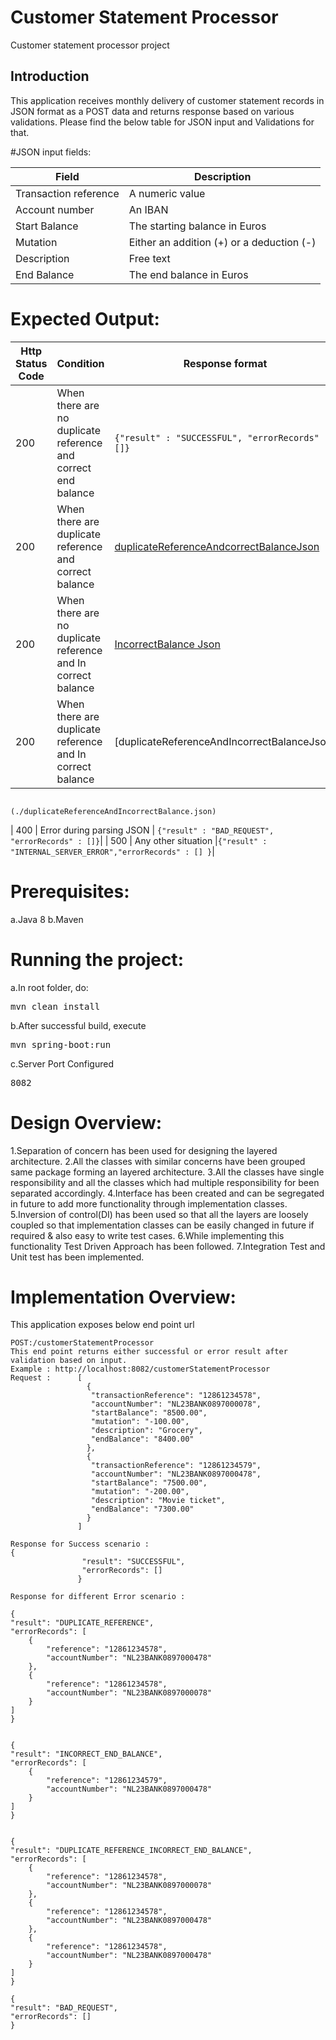 # Customer Statement Processor
Customer statement processor project

## Introduction

This application receives monthly delivery of customer statement records in JSON format as a POST data and returns response based on various validations.
Please find the below table for JSON input and Validations for that.

#JSON input fields:

| Field                  | Description                                      | 
|------------------------|------------------------------------------------- |
| Transaction reference  | A numeric value                                  |
| Account number         | An IBAN                                          |
| Start Balance          | The starting balance in Euros                    |
| Mutation               | Either an addition (+) or a deduction (-)        |
| Description            | Free text                                        |
| End Balance            | The end balance in Euros                         |

# Expected Output:

| Http Status Code  | Condition                                                         |  Response format |
|---                |---                                                                |---               |
| 200               | When there are no duplicate reference and correct end balance     | `{"result" : "SUCCESSFUL", "errorRecords" : []}`|
| 200               | When there are duplicate reference and correct balance            |[duplicateReferenceAndcorrectBalanceJson](./duplicateReferenceAndcorrectBalance)
| 200               | When there are no duplicate reference and In correct balance      |[IncorrectBalance Json](./IncorrectBalance.json)|
| 200               | When there are duplicate reference and In correct balance         |[duplicateReferenceAndIncorrectBalanceJson]
                                                                                          (./duplicateReferenceAndIncorrectBalance.json)
| 400               | Error during parsing JSON                                         | `{"result" : "BAD_REQUEST", "errorRecords" : []}`|
| 500               | Any other situation                                               |`{"result" : "INTERNAL_SERVER_ERROR","errorRecords" : [] }`|

# Prerequisites:
a.Java 8
b.Maven

# Running the project:
a.In root folder, do:<pre>mvn clean install</pre>
b.After successful build, execute <pre>mvn spring-boot:run</pre>
c.Server Port Configured <pre>8082</pre>

# Design Overview:
1.Separation of concern has been used for designing the layered architecture.
2.All the classes with similar concerns have been grouped same package forming an layered architecture.
3.All the classes have single responsibility and all the classes which had multiple responsibility for been separated accordingly.
4.Interface has been created and can be segregated in future to add more functionality through implementation classes.
5.Inversion of control(DI) has been used so that all the layers are loosely coupled so that implementation classes can be easily changed in future if required & also easy to     write test cases.
6.While implementing this functionality Test Driven Approach has been followed.
7.Integration Test and Unit test has been implemented.

# Implementation Overview:
This application exposes below end point url

    POST:/customerStatementProcessor	
    This end point returns either successful or error result after validation based on input.
    Example : http://localhost:8082/customerStatementProcessor
    Request :      [
                     {
                      "transactionReference": "12861234578",
                      "accountNumber": "NL23BANK0897000078",
                      "startBalance": "8500.00",
                      "mutation": "-100.00",
                      "description": "Grocery",
                      "endBalance": "8400.00"
                     },
                     {
                      "transactionReference": "12861234579",
                      "accountNumber": "NL23BANK0897000478",
                      "startBalance": "7500.00",
                      "mutation": "-200.00",
                      "description": "Movie ticket",
                      "endBalance": "7300.00"
                     }
                   ]
                   
    Response for Success scenario : 
    {
                    "result": "SUCCESSFUL",
                    "errorRecords": []
                   }
                   
    Response for different Error scenario : 
    
    {
    "result": "DUPLICATE_REFERENCE",
    "errorRecords": [
        {
            "reference": "12861234578",
            "accountNumber": "NL23BANK0897000478"
        },
        {
            "reference": "12861234578",
            "accountNumber": "NL23BANK0897000078"
        }
    ]
    }    
    
    
    {
    "result": "INCORRECT_END_BALANCE",
    "errorRecords": [
        {
            "reference": "12861234579",
            "accountNumber": "NL23BANK0897000478"
        }
    ]
    }
    
    
    {
    "result": "DUPLICATE_REFERENCE_INCORRECT_END_BALANCE",
    "errorRecords": [
        {
            "reference": "12861234578",
            "accountNumber": "NL23BANK0897000078"
        },
        {
            "reference": "12861234578",
            "accountNumber": "NL23BANK0897000478"
        },
        {
            "reference": "12861234578",
            "accountNumber": "NL23BANK0897000478"
        }
    ]
    }          
    
    {
    "result": "BAD_REQUEST",
    "errorRecords": []
    }
                   


